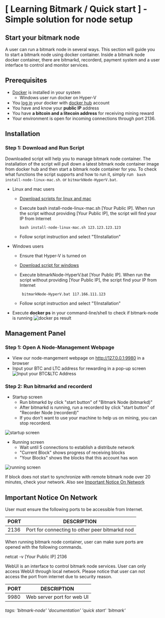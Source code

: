 #  [ Learning Bitmark / Quick start ] - Simple solution for node setup

## Start your bitmark node

A user can run a bitmark node in several ways. This section will guide you to start a bitmark node using docker container. Inside a bitmark node docker container, there are bitmarkd, recorderd, payment system and a user interface to control and monitor services.

## Prerequisites

+ [Docker](https://docs.docker.com/install/) is installed in your system
    +  Windows user run docker on Hyper-V
+ You [log in](https://docs.docker.com/engine/reference/commandline/login/) your docker with [docker hub]((https://hub.docker.com/)) account
+ You have and know your **public IP** address
+ You have **a bitcoin and a litecoin address** for receiving mining reward
+ Your environment is open for incoming connections through port 2136.  


## Installation

### Step 1: Download and Run Script

Downloaded script will help you to manage bitmark node container. The  installation of the script will pull down a latest bitmark node container image from docker hub and then start a bitmark node container for you.  To check what functions the script supports and how to run it, simply run ``` bash install-node-linux-mac.sh```.  or ```bitmarkNode-HyperV.bat```.


+  Linux and mac users
    + [Download scripts for linux and mac](https://bitmark-node-docker-scripts.s3-ap-northeast-1.amazonaws.com/install-node-linux-mac.sh)
    + Execute bash install-node-linux-mac.sh [Your Public IP]. When run the script without providing [Your Public IP], the script will find your IP from Internet

        ```bash install-node-linux-mac.sh 123.123.123.123```
    + Follow script instruction and select "1)Installation"

    
+  Windows users
    +  Ensure that Hyper-V is turned on
    +  [Download script for windows](https://s3-ap-northeast-1.amazonaws.com/bitmark-node-docker-scripts/bitmarkNode-HyperV.bat)
    + Execute bitmarkNode-HyperV.bat [Your Public IP]. When run the script without providing [Your Public IP], the script find your IP from Internet

        ``` bitmarkNode-HyperV.bat 117.166.111.123```
    + Follow script instruction and select "1)Installation"
+ Execute **docker ps** in your command-line/shell to check if bitmark-node is running
![docker ps result](https://i.imgur.com/l3dF4Hl.jpg)

## Management Panel

### Step 1: Open A Node-Management Webpage 
+ View our node-mangement webpage on http://127.0.0.1:9980 in a browser
+ Input your BTC and LTC address for rewarding in a pop-up screen
![Input your BTC&LTC Address](https://i.imgur.com/IRTlyjY.jpg?1)

### Step 2: Run bitmarkd and recorderd
+ Startup screen
    + Run bitmarkd by click "start button" of "Bitmark Node (bitmarkd)"
    + After bitmarkd is running, run a recorderd by click "start button" of "Recorder Node (recorderd)"
    +  If you don't want to use your machine to help us on mining, you can stop recorderd.

![startup screen](https://i.imgur.com/aeONALb.jpg)

+ Running screen
    + Wait until 5 connections to establish a distribute network
    + "Current Block" shows progress of receiving blocks
    + "Your Blocks" shows the blocks that this account has won

![running screen](https://i.imgur.com/g9baqm8.jpg)

If block does not start to  synchronize  with remote bitmark node over 20 minutes, check your network. Also see [Important Notice On Network
](#important-notice-on-network ) 

## Important Notice On Network

User must ensure the following ports to be accessible from Internet.

| PORT | DESCRIPTION                                     |
|------|--------------------------------------------------|
| 2136 | Port for connecting to other peer bitmarkd nod      |

When running bitmark node container, user can make sure ports are opened with the following commands.

netcat -v [Your Public IP] 2136

WebUI is an interface to control bitmark node services. User can only access WebUI through local network. Please notice that user can not access the port from internet due to security reason.

| PORT | DESCRIPTION                |
|------|----------------------------|
| 9980 | Web server port for web UI |

###### tags: 'bitmark-node' 'documentation' 'quick start' 'bitmark'
